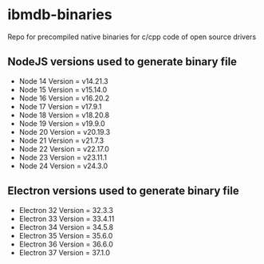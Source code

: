 # ibmdb-binaries
Repo for precompiled native binaries for c/cpp code of open source drivers

## NodeJS versions used to generate binary file

* Node 14 Version = v14.21.3
* Node 15 Version = v15.14.0
* Node 16 Version = v16.20.2
* Node 17 Version = v17.9.1
* Node 18 Version = v18.20.8
* Node 19 Version = v19.9.0
* Node 20 Version = v20.19.3
* Node 21 Version = v21.7.3
* Node 22 Version = v22.17.0
* Node 23 Version = v23.11.1
* Node 24 Version = v24.3.0

## Electron versions used to generate binary file

* Electron 32 Version = 32.3.3
* Electron 33 Version = 33.4.11
* Electron 34 Version = 34.5.8
* Electron 35 Version = 35.6.0
* Electron 36 Version = 36.6.0
* Electron 37 Version = 37.1.0
